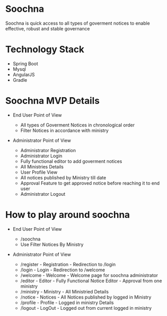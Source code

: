 # Soochna
Soochna is quick access to all types of goverment notices to enable effective, robust and stable governance

# Technology Stack
  - Spring Boot
  - Mysql
  - AngularJS
  - Gradle

# Soochna MVP Details
  - End User Point of View
      - All types of Goverment Notices in chronological order
      - Filter Notices in accordance with ministry

  - Administrator Point of View
      - Administrator Registration 
      - Administrator Login
      - Fully functional editor to add goverment notices
      - All Ministries Details
      - User Profile View
      - All notices published by Ministry till date
      - Approval Feature to get approved notice before reaching it to end user
      - Administrator Logout

# How to play around soochna
  - End User Point of View
      - /soochna
      - Use Filter Notices By Ministry

  - Administrator Point of View
      - /register - Registration - Redirection to /login
      - /login - Login - Redirection to /welcome
      - /welcome - Welcome - Welcome page for soochna administrator
      - /editor - Editor - Fully Functional Notice Editor - Approval from one ministry
      - /ministry - Ministry - All Ministried Details
      - /notice - Notices - All Notices published by logged in Ministry
      - /profile - Profile - Logged in ministry Details
      - /logout - LogOut - Logged out from current logged in ministry
